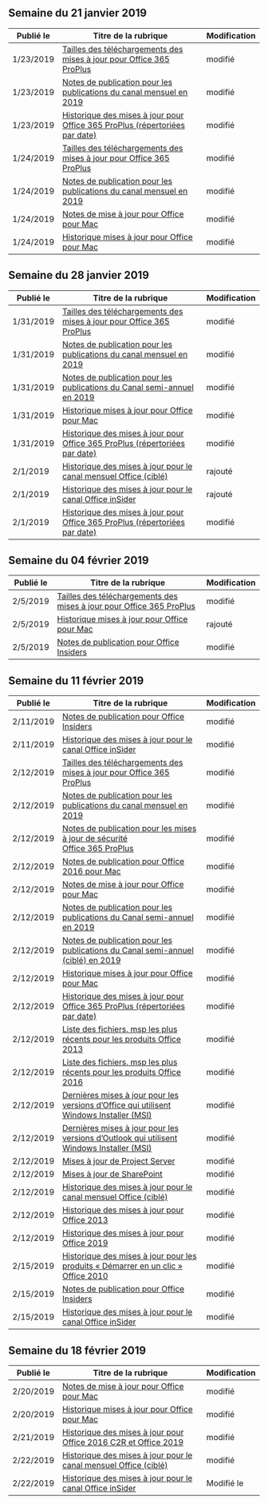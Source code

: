 <!-- This file is generated automatically each week. Changes made to this file will be overwritten.-->




## <a name="week-of-january-21-2019"></a>Semaine du 21 janvier 2019


| Publié le |Titre de la rubrique | Modification |
|------|------------|--------|
| 1/23/2019 | [Tailles des téléchargements des mises à jour pour Office 365 ProPlus](/OfficeUpdates/download-sizes-office365-proplus-updates) | modifié |
| 1/23/2019 | [Notes de publication pour les publications du canal mensuel en 2019](/OfficeUpdates/monthly-channel-2019) | modifié |
| 1/23/2019 | [Historique des mises à jour pour Office 365 ProPlus (répertoriées par date)](/OfficeUpdates/update-history-office365-proplus-by-date) | modifié |
| 1/24/2019 | [Tailles des téléchargements des mises à jour pour Office 365 ProPlus](/OfficeUpdates/download-sizes-office365-proplus-updates) | modifié |
| 1/24/2019 | [Notes de publication pour les publications du canal mensuel en 2019](/OfficeUpdates/monthly-channel-2019) | modifié |
| 1/24/2019 | [Notes de mise à jour pour Office pour Mac](/OfficeUpdates/release-notes-office-for-mac) | modifié |
| 1/24/2019 | [Historique mises à jour pour Office pour Mac](/OfficeUpdates/update-history-office-for-mac) | modifié |


## <a name="week-of-january-28-2019"></a>Semaine du 28 janvier 2019


| Publié le |Titre de la rubrique | Modification |
|------|------------|--------|
| 1/31/2019 | [Tailles des téléchargements des mises à jour pour Office 365 ProPlus](/OfficeUpdates/download-sizes-office365-proplus-updates) | modifié |
| 1/31/2019 | [Notes de publication pour les publications du canal mensuel en 2019](/OfficeUpdates/monthly-channel-2019) | modifié |
| 1/31/2019 | [Notes de publication pour les publications du Canal semi-annuel en 2019](/OfficeUpdates/semi-annual-channel-2019) | modifié |
| 1/31/2019 | [Historique mises à jour pour Office pour Mac](/OfficeUpdates/update-history-office-for-mac) | modifié |
| 1/31/2019 | [Historique des mises à jour pour Office 365 ProPlus (répertoriées par date)](/OfficeUpdates/update-history-office365-proplus-by-date) | modifié |
| 2/1/2019 | [Historique des mises à jour pour le canal mensuel Office (ciblé)](/OfficeUpdates/update-history-monthly-channel-targeted) | rajouté |
| 2/1/2019 | [Historique des mises à jour pour le canal Office inSider](/OfficeUpdates/update-history-office-insider) | rajouté |
| 2/1/2019 | [Historique des mises à jour pour Office 365 ProPlus (répertoriées par date)](/OfficeUpdates/update-history-office365-proplus-by-date) | modifié |


## <a name="week-of-february-04-2019"></a>Semaine du 04 février 2019


| Publié le |Titre de la rubrique | Modification |
|------|------------|--------|
| 2/5/2019 | [Tailles des téléchargements des mises à jour pour Office 365 ProPlus](/OfficeUpdates/download-sizes-office365-proplus-updates) | modifié |
| 2/5/2019 | [Historique mises à jour pour Office pour Mac](/OfficeUpdates/release-notes-office-insider) | rajouté |
| 2/5/2019 | [Notes de publication pour Office Insiders](/OfficeUpdates/release-notes-office-insider) | modifié |


## <a name="week-of-february-11-2019"></a>Semaine du 11 février 2019


| Publié le |Titre de la rubrique | Modification |
|------|------------|--------|
| 2/11/2019 | [Notes de publication pour Office Insiders](/OfficeUpdates/release-notes-office-insider) | modifié |
| 2/11/2019 | [Historique des mises à jour pour le canal Office inSider](/OfficeUpdates/update-history-office-insider) | modifié |
| 2/12/2019 | [Tailles des téléchargements des mises à jour pour Office 365 ProPlus](/OfficeUpdates/download-sizes-office365-proplus-updates) | modifié |
| 2/12/2019 | [Notes de publication pour les publications du canal mensuel en 2019](/OfficeUpdates/monthly-channel-2019) | modifié |
| 2/12/2019 | [Notes de publication pour les mises à jour de sécurité Office 365 ProPlus](/OfficeUpdates/office365-proplus-security-updates) | modifié |
| 2/12/2019 | [Notes de publication pour Office 2016 pour Mac](/OfficeUpdates/release-notes-office-2016-mac) | modifié |
| 2/12/2019 | [Notes de mise à jour pour Office pour Mac](/OfficeUpdates/release-notes-office-for-mac) | modifié |
| 2/12/2019 | [Notes de publication pour les publications du Canal semi-annuel en 2019](/OfficeUpdates/semi-annual-channel-2019) | modifié |
| 2/12/2019 | [Notes de publication pour les publications du Canal semi-annuel (ciblé) en 2019](/OfficeUpdates/semi-annual-channel-targeted-2019) | modifié |
| 2/12/2019 | [Historique mises à jour pour Office pour Mac](/OfficeUpdates/update-history-office-for-mac) | modifié |
| 2/12/2019 | [Historique des mises à jour pour Office 365 ProPlus (répertoriées par date)](/OfficeUpdates/update-history-office365-proplus-by-date) | modifié |
| 2/12/2019 | [Liste des fichiers. msp les plus récents pour les produits Office 2013](/OfficeUpdates/msp-files-office-2013) | modifié |
| 2/12/2019 | [Liste des fichiers. msp les plus récents pour les produits Office 2016](/OfficeUpdates/msp-files-office-2016) | modifié |
| 2/12/2019 | [Dernières mises à jour pour les versions d’Office qui utilisent Windows Installer (MSI)](/OfficeUpdates/office-updates-msi) | modifié |
| 2/12/2019 | [Dernières mises à jour pour les versions d’Outlook qui utilisent Windows Installer (MSI)](/OfficeUpdates/outlook-updates-msi) | modifié |
| 2/12/2019 | [Mises à jour de Project Server](/OfficeUpdates/project-server-updates) | modifié |
| 2/12/2019 | [Mises à jour de SharePoint](/OfficeUpdates/sharepoint-updates) | modifié |
| 2/12/2019 | [Historique des mises à jour pour le canal mensuel Office (ciblé)](/OfficeUpdates/update-history-monthly-channel-targeted) | modifié |
| 2/12/2019 | [Historique des mises à jour pour Office 2013](/OfficeUpdates/update-history-office-2013) | modifié |
| 2/12/2019 | [Historique des mises à jour pour Office 2019](/OfficeUpdates/update-history-office-2019) | modifié |
| 2/15/2019 | [Historique des mises à jour pour les produits « Démarrer en un clic » Office 2010](/OfficeUpdates/update-history-office-2010-click-to-run) | modifié |
| 2/15/2019 | [Notes de publication pour Office Insiders](/OfficeUpdates/release-notes-office-insider) | modifié |
| 2/15/2019 | [Historique des mises à jour pour le canal Office inSider](/OfficeUpdates/update-history-office-insider) | modifié |


## <a name="week-of-february-18-2019"></a>Semaine du 18 février 2019


| Publié le |Titre de la rubrique | Modification |
|------|------------|--------|
| 2/20/2019 | [Notes de mise à jour pour Office pour Mac](/OfficeUpdates/release-notes-office-for-mac) | modifié |
| 2/20/2019 | [Historique mises à jour pour Office pour Mac](/OfficeUpdates/update-history-office-for-mac) | modifié |
| 2/21/2019 | [Historique des mises à jour pour Office 2016 C2R et Office 2019](/OfficeUpdates/update-history-office-2019) | modifié |
| 2/22/2019 | [Historique des mises à jour pour le canal mensuel Office (ciblé)](/OfficeUpdates/update-history-monthly-channel-targeted) | modifié |
| 2/22/2019 | [Historique des mises à jour pour le canal Office inSider](/OfficeUpdates/update-history-office-insider) | Modifié le |
